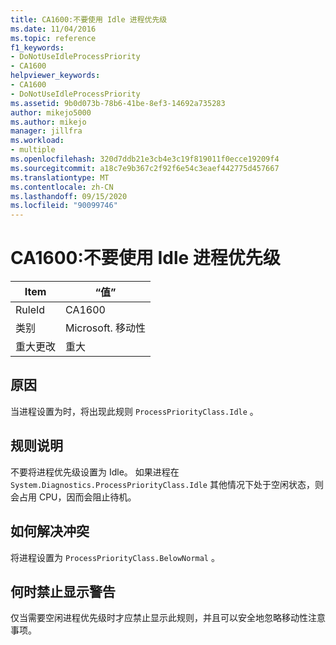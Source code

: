 ```yaml
---
title: CA1600:不要使用 Idle 进程优先级
ms.date: 11/04/2016
ms.topic: reference
f1_keywords:
- DoNotUseIdleProcessPriority
- CA1600
helpviewer_keywords:
- CA1600
- DoNotUseIdleProcessPriority
ms.assetid: 9b0d073b-78b6-41be-8ef3-14692a735283
author: mikejo5000
ms.author: mikejo
manager: jillfra
ms.workload:
- multiple
ms.openlocfilehash: 320d7ddb21e3cb4e3c19f819011f0ecce19209f4
ms.sourcegitcommit: a18c7e9b367c2f92f6e54c3eaef442775d457667
ms.translationtype: MT
ms.contentlocale: zh-CN
ms.lasthandoff: 09/15/2020
ms.locfileid: "90099746"
---
```

# <a name="ca1600-do-not-use-idle-process-priority"></a>CA1600:不要使用 Idle 进程优先级

|Item|“值”|
|-|-|
|RuleId|CA1600|
|类别|Microsoft. 移动性|
|重大更改|重大|

## <a name="cause"></a>原因
当进程设置为时，将出现此规则 `ProcessPriorityClass.Idle` 。

## <a name="rule-description"></a>规则说明
不要将进程优先级设置为 Idle。 如果进程在 `System.Diagnostics.ProcessPriorityClass.Idle` 其他情况下处于空闲状态，则会占用 CPU，因而会阻止待机。

## <a name="how-to-fix-violations"></a>如何解决冲突
将进程设置为 `ProcessPriorityClass.BelowNormal` 。

## <a name="when-to-suppress-warnings"></a>何时禁止显示警告
仅当需要空闲进程优先级时才应禁止显示此规则，并且可以安全地忽略移动性注意事项。
